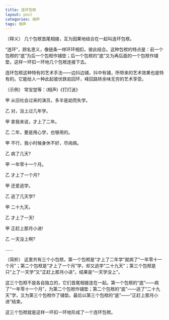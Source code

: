 ```yaml
---
title: 连环包袱
layout: post
categories: 相声
tags: 相声
---
```


〔释义〕 几个包袱首尾相接，互为因果地结合在一起叫连环包袱。

“连环”，顾名思义，像链条一样环环相扣，彼此结合。这种包袱的特点是：前一个包袱的“底”为后一个包袱作铺垫；后一个包袱的“底”又为再后面的一个包袱作铺垫，这样一环扣一环地几个包袱连接下去。

连环包袱这种特有的艺术手法——边抖边铺，抖中有铺，所带来的艺术效果也是特有的。它能给人一种此起彼伏跌宕回环，峰回路转余味无穷的艺术享受。

〔示例〕 常宝堃等：(相声)《打灯迷》

甲 从旧社会过来的演员，多半是幼而失学。

乙 对，没上过几年学。

甲 拿我来说，才上了二年。

乙 二年，要是用心学，也够用的。

甲 不行，我小时候身休不好，尽闹病。

乙 病了几天?

甲 一年零十一个月。

乙 才上了一个月?

甲 还爱逃学。

乙 逃了几天学?

甲 二十九天。

乙 才上了一天!

甲 正赶上那月小进!

乙 一天没上啊?

……

〔简析〕 这里共有三个小包袱，第一个包袱是“才上了二年学”就病了“一年零十一个月”；第二个包袱是“才上了一个月”学，却又逃学“二十九天”；第三个包袱是只“上了一天学”又“正赶上那月小进”。结果是“一天学没上”。

这三个包袱不是各自独立的，它们首尾相接连在一起。第一个包袱的“底”——病了“一年零十一个月”，为第二个包袱作铺垫；第二个包袱的“底”——逃了“二十九天”学，又为第三个包袱作了铺垫。最后以第三个包袱的“底”——“正赶上那月小进”结束。

这三个包袱就是这样一环扣一环地形成了一个连环包袱。 